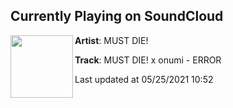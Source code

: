 ## Currently Playing on SoundCloud

[<img align="left" width="100" src="https://i1.sndcdn.com/artworks-j71FFXGUDSloongC-wqRFMA-t500x500.jpg">](https://soundcloud.com/mustdiemusic/error)

**Artist**: MUST DIE! 

**Track**: MUST DIE! x onumi - ERROR

Last updated at 05/25/2021 10:52

